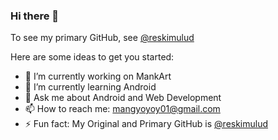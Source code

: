 ### Hi there 👋

To see my primary GitHub, see [@reskimulud](https://github.com/reskimulud)

Here are some ideas to get you started:

- 🔭 I’m currently working on MankArt
- 🌱 I’m currently learning Android
- 💬 Ask me about Android and Web Development
- 📫 How to reach me: [mangyoyoy01@gmail.com](mailto:mangyoyoy01@gmail.com)
- ⚡ Fun fact: My Original and Primary GitHub is [@reskimulud](https://github.com/reskimulud)
